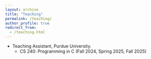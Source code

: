 ```yaml
---
layout: archive
title: "Teaching"
permalink: /teaching/
author_profile: true
redirect_from: 
  - /teaching.html
---
```


- Teaching Assistant, Purdue University.
  - CS 240: Programming in C (Fall 2024, Spring 2025, Fall 2025)
